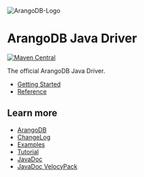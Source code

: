 
![ArangoDB-Logo](https://docs.arangodb.com/assets/arangodb_logo_2016_inverted.png)

# ArangoDB Java Driver

[![Maven Central](https://maven-badges.herokuapp.com/maven-central/com.arangodb/arangodb-java-driver/badge.svg)](https://maven-badges.herokuapp.com/maven-central/com.arangodb/arangodb-java-driver)

The official ArangoDB Java Driver.

- [Getting Started](docs/Drivers/Java/GettingStarted/README.md)
- [Reference](docs/Drivers/Java/Reference/README.md)

## Learn more

* [ArangoDB](https://www.arangodb.com/)
* [ChangeLog](ChangeLog)
* [Examples](src/test/java/com/arangodb/example)
* [Tutorial](https://www.arangodb.com/tutorials/tutorial-sync-java-driver/)
* [JavaDoc](http://arangodb.github.io/arangodb-java-driver/javadoc-4_3/index.html)
* [JavaDoc VelocyPack](http://arangodb.github.io/java-velocypack/javadoc-1_0/index.html)

